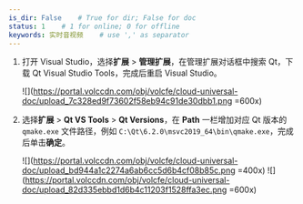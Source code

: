 ```yaml
---
is_dir: False    # True for dir; False for doc
status: 1    # 1 for online; 0 for offline
keywords: 实时音视频    # use ',' as separator
---
```


1. 打开 Visual Studio，选择**扩展** > **管理扩展**，在管理扩展对话框中搜索 Qt，下载 Qt Visual Studio Tools，完成后重启 Visual Studio。
	
	![](https://portal.volccdn.com/obj/volcfe/cloud-universal-doc/upload_7c328ed9f73602f58eb94c91de30dbb1.png =600x)
	
2. 选择**扩展** > **Qt VS Tools** > **Qt Versions**，在 **Path** 一栏增加对应 Qt 版本的 `qmake.exe` 文件路径，例如 `C:\Qt\6.2.0\msvc2019_64\bin\qmake.exe`，完成后单击**确定**。
	
	![](https://portal.volccdn.com/obj/volcfe/cloud-universal-doc/upload_bd944a1c2274a6ab6cc5d6b4cf08b85c.png =400x)
	![](https://portal.volccdn.com/obj/volcfe/cloud-universal-doc/upload_82d335ebbd1d6b4c11203f1528ffa3ec.png =600x)
